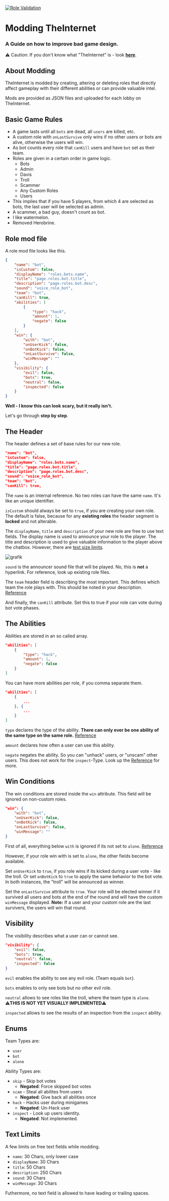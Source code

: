 [![Role Validation](https://github.com/SteffTek/The-Internet-Modding/actions/workflows/validation.yml/badge.svg?branch=main)](https://github.com/SteffTek/The-Internet-Modding/actions/workflows/validation.yml)

# Modding TheInternet
### A Guide on how to improve bad game design.
⚠️ Caution: If you don't know what "TheInternet" is - look [**here**](https://internet.stefftek.de).

## About Modding
TheInternet is modded by creating, altering or deleting roles that directly affect gameplay with their different abilities or can provide valuable intel.

Mods are provided as JSON files and uploaded for each lobby on TheInternet.

## Basic Game Rules
+ A game lasts until all `bots` are dead, all `users` are killed, etc.
+ A custom role with `onLastSurvive` only wins if no other users or bots are alive, otherwise the users will win.
+ As bot counts every role that `canKill` users and have `bot` set as their team.
+ Roles are given in a certain order in game logic.
    + Bots
    + Admin
    + Davis
    + Troll
    + Scammer
    + Any Custom Roles
    + Users
+ This implies that if you have 5 players, from which 4 are selected as bots, the last user will be selected as admin.
+ A scammer, a bad guy, doesn't count as bot.
+ I like watermelon.
+ Removed Herobrine.

## Role mod file
A role mod file looks like this.
```json
{
    "name": "bot",
    "isCustom": false,
    "displayName": "roles.bots.name",
    "title": "page.roles.bot.title",
    "description": "page.roles.bot.desc",
    "sound": "voice_role_bot",
    "team": "bot",
    "canKill": true,
    "abilities": [
        {
            "type": "hack",
            "amount": 1,
            "negate": false
        }
    ],
    "win": {
        "with": "bot",
        "onUserKick": false,
        "onBotKick": false,
        "onLastSurvive": false,
        "winMessage": ""
    },
    "visibility": {
        "evil": false,
        "bots": true,
        "neutral": false,
        "inspected": false
    }
}
```

**Well - I know this can look scary, but it really isn't.**

Let's go through __step by step__.

## The Header
The header defines a set of base rules for our new role.
```json
"name": "bot",
"isCustom": false,
"displayName": "roles.bots.name",
"title": "page.roles.bot.title",
"description": "page.roles.bot.desc",
"sound": "voice_role_bot",
"team": "bot",
"canKill": true,
```

The `name` is an internal reference. No two roles can have the same `name`. It's like an unique identifier.

`isCustom` should always be set to `true`, if you are creating your own role. The default is false, because for any **existing roles** the header segment is **locked** and not alterable.

The `displayName`, `title` and `description` of your new role are free to use text fields. The display name is used to announce your role to the player. The title and description is used to give valuable information to the player above the chatbox. However, there are [text size limits](#text-limits).

![grafik](https://user-images.githubusercontent.com/5563452/139813439-5f81db88-da29-4382-8d7b-2e2d478f2620.png)

`sound` is the announcer sound file that will be played. No, this is **not** a hyperlink. For reference, look up existing role files.

The `team` header field is describing the most important. This defines which team the role plays with. This should be noted in your description. [Reference](#enums)

And finally, the `canKill` attribute. Set this to true if your role can vote during bot vote phases.

## The Abilities
Abilities are stored in an so called array.
```json
"abilities": [
    {
        "type": "hack",
        "amount": 1,
        "negate": false
    }
]
```

You can have more abilities per role, if you comma separate them.
```json
"abilities": [
    {
        ...
    }, {
        ...
    }
]
```

`type` declares the type of the ability. **There can only ever be one ability of the same type on the same role.** [Reference](#enums)

`amount` declares how often a user can use this ability.

`negate` negates the ability. So you can "unhack" users, or "unscam" other users. This does not work for the `inspect`-Type. Look up the [Reference](#enums) for more.

## Win Conditions
The win conditions are stored inside the `win` attribute. This field will be ignored on non-custom roles.
```json
"win": {
    "with": "bot",
    "onUserKick": false,
    "onBotKick": false,
    "onLastSurvive": false,
    "winMessage": ""
}
```
First of all, everything below `with` is ignored if its not set to `alone`. [Reference](#enums)

However, if your role win with is set to `alone`, the other fields become available.

Set `onUserKick` to `true`, if you role wins if its kicked during a user vote - like the troll. Or set `onBotKick` to `true` to apply the same behavior to the bot vote. In both instances, the "troll" will be announced as winner.

Set the `onLastSurvive` attribute to `true`. Your role will be elected winner if it survived all users and bots at the end of the round and will have the custom `winMessage` displayed. **Note:** If a user and your custom role are the last survivers, the users will win that round.

## Visibility
The visibility describes what a user can or cannot see.
```json
"visibility": {
    "evil": false,
    "bots": true,
    "neutral": false,
    "inspected": false
}
```
`evil` enables the ability to see any evil role. (Team equals `bot`).

`bots` enables to only see bots but no other evil role.

`neutral` allows to see roles like the troll, where the team type is `alone`. ⚠️**THIS IS NOT YET VISUALLY IMPLEMENTED**⚠️

`inspected` allows to see the results of an inspection from the `inspect` ability.

## Enums
Team Types are:
+ `user`
+ `bot`
+ `alone`

Ability Types are:
+ `skip` - Skip bot votes
    + **Negated**: Force skipped bot votes
+ `scam` - Steal all abilites from users
    + **Negated**: Give back all abilities once
+ `hack` - Hacks user during minigames
    + **Negated**: Un-Hack user
+ `inspect` - Look up users identity.
    + **Negated**: Not implemented.


## Text Limits
A few limits on free text fields while modding.
+ `name`: 30 Chars, only lower case
+ `displayName`: 30 Chars
+ `title`: 50 Chars
+ `description`: 250 Chars
+ `sound`: 30 Chars
+ `winMessage`: 30 Chars

Futhermore, no text field is allowed to have leading or trailing spaces.

